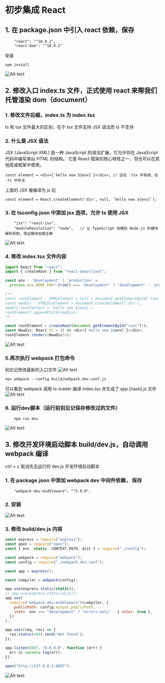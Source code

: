 # 初步集成 React

## 1. 在 package.json 中引入 react 依赖，保存
```code
    "react": "^18.0.2",
    "react-dom": "^18.0.2"
```
安装
```shell
npm install
```
![Alt text](image.png)


## 2. 修改入口 index.ts 文件，正式使用 react 来帮我们托管渲染 dom（document）

### 1. 修改文件后缀，index.ts 为 index.tsx
ts 和 tsx 文件最大的区别，在于 tsx 文件支持 JSX 语法而 ts 不支持

### 2. 什么是 JSX 语法
JSX (JavaScript XML) 是一种 JavaScript 的语法扩展，它允许你在 JavaScript 代码中编写类似 HTML 的结构。
它是 React 框架的核心特性之一，但也可以在其他库或框架中使用。
```tsx
const element = <div>{`hello new ${env}`}</div>; // 这在 .tsx 中有效，在 .ts 中非法
```
上面的 JSX 被编译为 js 后
```
const element = React.createElement('div', null, `hello new ${env}`);
```

### 3. 在 tsconfig.json 中添加 jsx 选项，允许 ts 使用 JSX
```
    "jsx": "react-jsx",
    "moduleResolution": "node",   // 让 TypeScript 会模拟 Node.js 的模块解析机制，保证模块加载正确
```
![Alt text](image-11.png)

### 4. 修改 index.tsx 文件内容
```typescript
import React from "react";
import { createRoot } from "react-dom/client";

const env : 'development' | 'production' = 
  process.env.NODE_ENV?.trim() === 'development' ? 'development' : 'production';

/**
const rootElement : HTMLElement | null = document.getElementById('root');
const newDiv : HTMLDivElement = document.createElement('div');
newDiv.textContent = `hello new ${env}`;
rootElement?.appendChild(newDiv);
*/

const rootElement = createRoot(document.getElementById("root")!);
const NewDiv: React.FC = () => <div>{`hello new ${env}`}</div>;
rootElement.render(<NewDiv/>);
```
![Alt text](image-2.png)

### 5.再次执行 webpack 打包命令
别忘记修改最新的入口文件
![Alt text](image-4.png)
```code
npx webpack --config build/webpack.dev.conf.js
```
可以看到 webpack 调用 ts-loader 编译 index.tsx 并生成了 app.[hash].js 文件
![Alt text](image-5.png)

### 6. 运行dev脚本（运行前别忘记保存修改过的文件）
```code
    npm run dev
```
![Alt text](image-3.png)


## 3. 修改开发环境启动脚本 build/dev.js，自动调用 webpack 编译
ctrl + c 取消先去运行的 dev.js 开发环境启动脚本
### 1. 在 package.json 中添加 webpack dev 中间件依赖， 保存
```code
    "webpack-dev-middleware": "^5.0.0",
```
### 2. 安装
![Alt text](image-9.png)

### 3. 修改  build/dev.js 内容
```js
const express = require("express");
const open = require("open");
const { env, static, CONTEXT_PATH, dist } = require("./config");

const webpack = require("webpack");
const config = require("./webpack.dev.conf");

const app = express();

const compiler = webpack(config);

app.use(express.static(static));
// app.use(express.static(dist));
app.use(
  require("webpack-dev-middleware")(compiler, {
    publicPath: config.output.publicPath,
    stats: env === "development" ? "errors-only" : { color: true },
  })
);

app.use((req, res) => {
  res.status(404).send('Not found');
});

app.listen(8807, "0.0.0.0", function (err) {
  err && console.log(err);
});

open("http://127.0.0.1:8807");

```
![Alt text](image-10.png)